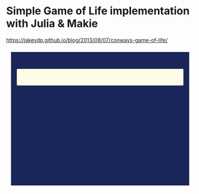 # Simple Game of Life implementation with Julia & Makie
https://jakevdp.github.io/blog/2013/08/07/conways-game-of-life/

![GoL.jl](https://github.com/fiwr/GoL/blob/master/outputs/GoL_32x24.gif?raw=true)